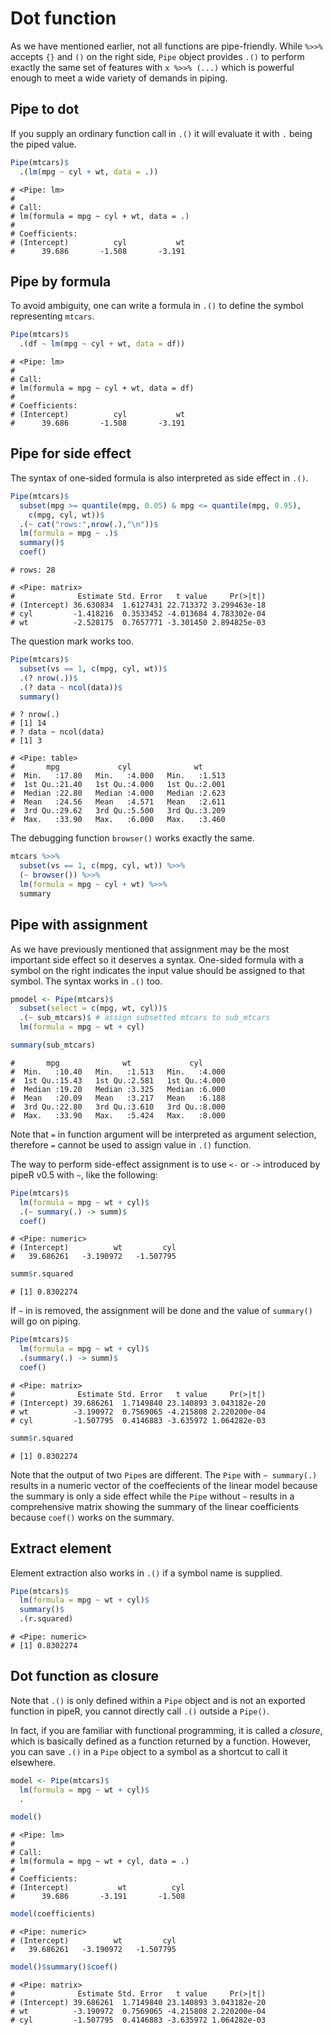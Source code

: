 

# Dot function

As we have mentioned earlier, not all functions are pipe-friendly. While `%>>%` accepts `{}` and `()` on the right side, `Pipe` object provides `.()` to perform exactly the same set of features with `x %>>% (...)` which is powerful enough to meet a wide variety of demands in piping.

## Pipe to dot

If you supply an ordinary function call in `.()` it will evaluate it with `.` being the piped value.


```r
Pipe(mtcars)$
  .(lm(mpg ~ cyl + wt, data = .))
```

```
# <Pipe: lm>
# 
# Call:
# lm(formula = mpg ~ cyl + wt, data = .)
# 
# Coefficients:
# (Intercept)          cyl           wt  
#      39.686       -1.508       -3.191
```

## Pipe by formula

To avoid ambiguity, one can write a formula in `.()` to define the symbol representing `mtcars`.


```r
Pipe(mtcars)$
  .(df ~ lm(mpg ~ cyl + wt, data = df))
```

```
# <Pipe: lm>
# 
# Call:
# lm(formula = mpg ~ cyl + wt, data = df)
# 
# Coefficients:
# (Intercept)          cyl           wt  
#      39.686       -1.508       -3.191
```

## Pipe for side effect

The syntax of one-sided formula is also interpreted as side effect in `.()`.


```r
Pipe(mtcars)$
  subset(mpg >= quantile(mpg, 0.05) & mpg <= quantile(mpg, 0.95),
    c(mpg, cyl, wt))$
  .(~ cat("rows:",nrow(.),"\n"))$
  lm(formula = mpg ~ .)$
  summary()$
  coef()
```

```
# rows: 28
```

```
# <Pipe: matrix>
#              Estimate Std. Error   t value     Pr(>|t|)
# (Intercept) 36.630834  1.6127431 22.713372 3.299463e-18
# cyl         -1.418216  0.3533452 -4.013684 4.783302e-04
# wt          -2.528175  0.7657771 -3.301450 2.894825e-03
```

The question mark works too.


```r
Pipe(mtcars)$
  subset(vs == 1, c(mpg, cyl, wt))$
  .(? nrow(.))$
  .(? data ~ ncol(data))$
  summary()
```

```
# ? nrow(.)
# [1] 14
# ? data ~ ncol(data)
# [1] 3
```

```
# <Pipe: table>
#       mpg             cyl              wt       
#  Min.   :17.80   Min.   :4.000   Min.   :1.513  
#  1st Qu.:21.40   1st Qu.:4.000   1st Qu.:2.001  
#  Median :22.80   Median :4.000   Median :2.623  
#  Mean   :24.56   Mean   :4.571   Mean   :2.611  
#  3rd Qu.:29.62   3rd Qu.:5.500   3rd Qu.:3.209  
#  Max.   :33.90   Max.   :6.000   Max.   :3.460
```

The debugging function `browser()` works exactly the same.

```r
mtcars %>>% 
  subset(vs == 1, c(mpg, cyl, wt)) %>>%
  (~ browser()) %>>%
  lm(formula = mpg ~ cyl + wt) %>>%
  summary
```

## Pipe with assignment

As we have previously mentioned that assignment may be the most important side effect so it deserves a syntax. One-sided formula with a symbol on the right indicates the input value should be assigned to that symbol. The syntax works in `.()` too.


```r
pmodel <- Pipe(mtcars)$
  subset(select = c(mpg, wt, cyl))$
  .(~ sub_mtcars)$ # assign subsetted mtcars to sub_mtcars
  lm(formula = mpg ~ wt + cyl)

summary(sub_mtcars)
```

```
#       mpg              wt             cyl       
#  Min.   :10.40   Min.   :1.513   Min.   :4.000  
#  1st Qu.:15.43   1st Qu.:2.581   1st Qu.:4.000  
#  Median :19.20   Median :3.325   Median :6.000  
#  Mean   :20.09   Mean   :3.217   Mean   :6.188  
#  3rd Qu.:22.80   3rd Qu.:3.610   3rd Qu.:8.000  
#  Max.   :33.90   Max.   :5.424   Max.   :8.000
```

Note that `=` in function argument will be interpreted as argument selection, therefore `=` cannot be used to assign value in `.()` function.

The way to perform side-effect assignment is to use `<-` or `->` introduced by pipeR v0.5 with `~`, like the following:


```r
Pipe(mtcars)$
  lm(formula = mpg ~ wt + cyl)$
  .(~ summary(.) -> summ)$
  coef()
```

```
# <Pipe: numeric>
# (Intercept)          wt         cyl 
#   39.686261   -3.190972   -1.507795
```

```r
summ$r.squared
```

```
# [1] 0.8302274
```

If `~` in is removed, the assignment will be done and the value of `summary()` will go on piping.


```r
Pipe(mtcars)$
  lm(formula = mpg ~ wt + cyl)$
  .(summary(.) -> summ)$
  coef()
```

```
# <Pipe: matrix>
#              Estimate Std. Error   t value     Pr(>|t|)
# (Intercept) 39.686261  1.7149840 23.140893 3.043182e-20
# wt          -3.190972  0.7569065 -4.215808 2.220200e-04
# cyl         -1.507795  0.4146883 -3.635972 1.064282e-03
```

```r
summ$r.squared
```

```
# [1] 0.8302274
```

Note that the output of two `Pipe`s are different. The `Pipe` with `~ summary(.)` results in a numeric vector of the coeffecients of the linear model because the summary is only a side effect while the `Pipe` without `~` results in a comprehensive matrix showing the summary of the linear coefficients because `coef()` works on the summary.

## Extract element

Element extraction also works in `.()` if a symbol name is supplied.


```r
Pipe(mtcars)$
  lm(formula = mpg ~ wt + cyl)$
  summary()$
  .(r.squared)
```

```
# <Pipe: numeric>
# [1] 0.8302274
```

## Dot function as closure

Note that `.()` is only defined within a `Pipe` object and is not an exported function in pipeR, you cannot directly call `.()` outside a `Pipe()`. 

In fact, if you are familiar with functional programming, it is called a *closure*, which is basically defined as a function returned by a function. However, you can save `.()` in a `Pipe` object to a symbol as a shortcut to call it elsewhere.


```r
model <- Pipe(mtcars)$
  lm(formula = mpg ~ wt + cyl)$
  .

model()
```

```
# <Pipe: lm>
# 
# Call:
# lm(formula = mpg ~ wt + cyl, data = .)
# 
# Coefficients:
# (Intercept)           wt          cyl  
#      39.686       -3.191       -1.508
```

```r
model(coefficients)
```

```
# <Pipe: numeric>
# (Intercept)          wt         cyl 
#   39.686261   -3.190972   -1.507795
```

```r
model()$summary()$coef()
```

```
# <Pipe: matrix>
#              Estimate Std. Error   t value     Pr(>|t|)
# (Intercept) 39.686261  1.7149840 23.140893 3.043182e-20
# wt          -3.190972  0.7569065 -4.215808 2.220200e-04
# cyl         -1.507795  0.4146883 -3.635972 1.064282e-03
```
